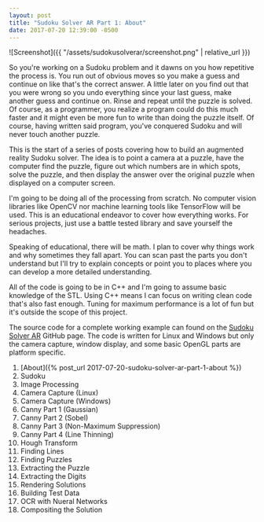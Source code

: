```yaml
---
layout: post
title: "Sudoku Solver AR Part 1: About"
date: 2017-07-20 12:39:00 -0500
---
```


![Screenshot]({{ "/assets/sudokusolverar/screenshot.png" | relative_url }})

So you're working on a Sudoku problem and it dawns on you how repetitive the process is. You run out of obvious moves so you make a guess and continue on like that's the correct answer. A little later on you find out that you were wrong so you undo everything since your last guess, make another guess and continue on. Rinse and repeat until the puzzle is solved. Of course, as a programmer, you realize a program could do this much faster and it might even be more fun to write than doing the puzzle itself. Of course, having written said program, you've conquered Sudoku and will never touch another puzzle.

This is the start of a series of posts covering how to build an augmented reality Sudoku solver. The idea is to point a camera at a puzzle, have the computer find the puzzle, figure out which numbers are in which spots, solve the puzzle, and then display the answer over the original puzzle when displayed on a computer screen.

I'm going to be doing all of the processing from scratch. No computer vision libraries like OpenCV nor machine learning tools like TensorFlow will be used. This is an educational endeavor to cover how everything works. For serious projects, just use a battle tested library and save yourself the headaches.

Speaking of educational, there will be math. I plan to cover why things work and why sometimes they fall apart. You can scan past the parts you don't understand but I'll try to explain concepts or point you to places where you can develop a more detailed understanding.

All of the code is going to be in C++ and I'm going to assume basic knowledge of the STL. Using C++ means I can focus on writing clean code that's also fast enough. Tuning for maximum performance is a lot of fun but it's outside the scope of this project.

The source code for a complete working example can found on the [Sudoku Solver AR](https://github.com/jbendig/Sudoku-Solver-AR) GitHub page. The code is written for Linux and Windows but only the camera capture, window display, and some basic OpenGL parts are platform specific.

1. [About]({% post_url 2017-07-20-sudoku-solver-ar-part-1-about %})
2. Sudoku
3. Image Processing
4. Camera Capture (Linux)
5. Camera Capture (Windows)
6. Canny Part 1 (Gaussian)
7. Canny Part 2 (Sobel)
8. Canny Part 3 (Non-Maximum Suppression)
9. Canny Part 4 (Line Thinning)
10. Hough Transform
11. Finding Lines
12. Finding Puzzles
13. Extracting the Puzzle
14. Extracting the Digits
15. Rendering Solutions
16. Building Test Data
17. OCR with Nueral Networks
18. Compositing the Solution
